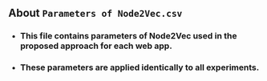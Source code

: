 ## About `Parameters of Node2Vec.csv`
+ ### This file contains parameters of Node2Vec used in the proposed approach for each web app.
+ ### These parameters are applied identically to all experiments.
